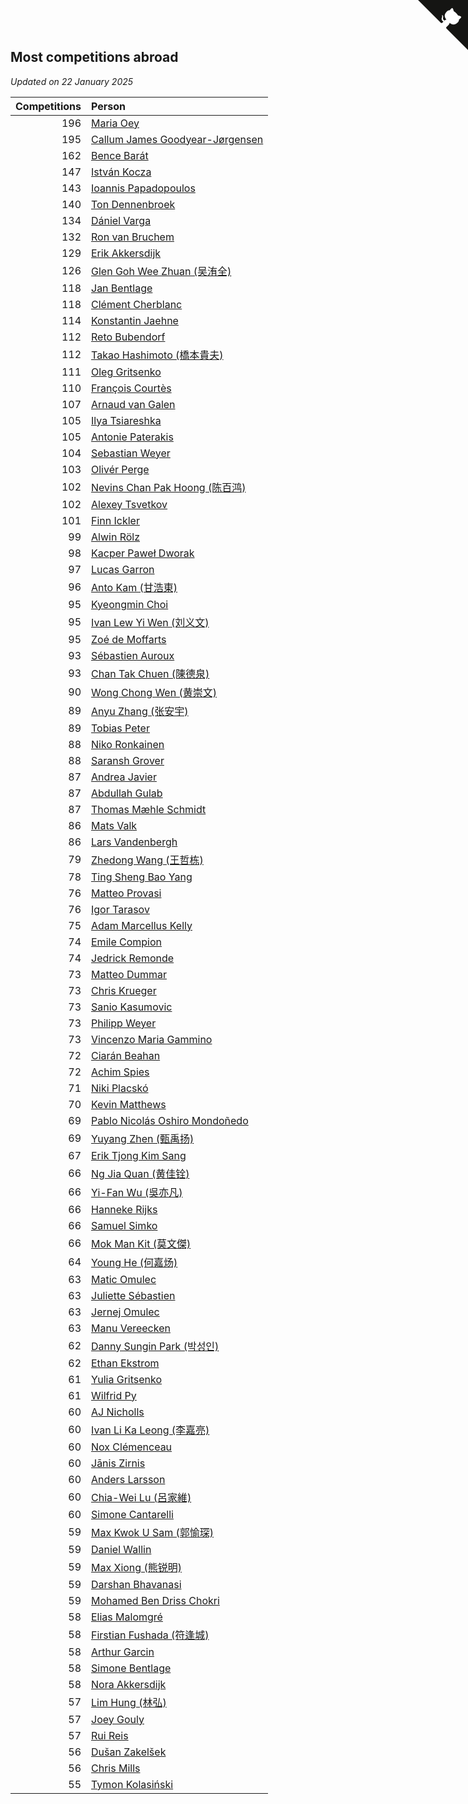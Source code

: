 ## Most competitions abroad

*Updated on 22 January 2025*

| Competitions | Person |
| ---: | :--- |
| 196 | [Maria Oey](https://www.worldcubeassociation.org/persons/2007OEYM01) |
| 195 | [Callum James Goodyear-Jørgensen](https://www.worldcubeassociation.org/persons/2012GOOD02) |
| 162 | [Bence Barát](https://www.worldcubeassociation.org/persons/2008BARA01) |
| 147 | [István Kocza](https://www.worldcubeassociation.org/persons/2005KOCZ01) |
| 143 | [Ioannis Papadopoulos](https://www.worldcubeassociation.org/persons/2013PAPA01) |
| 140 | [Ton Dennenbroek](https://www.worldcubeassociation.org/persons/2003DENN01) |
| 134 | [Dániel Varga](https://www.worldcubeassociation.org/persons/2008VARG01) |
| 132 | [Ron van Bruchem](https://www.worldcubeassociation.org/persons/2003BRUC01) |
| 129 | [Erik Akkersdijk](https://www.worldcubeassociation.org/persons/2005AKKE01) |
| 126 | [Glen Goh Wee Zhuan (吴洧全)](https://www.worldcubeassociation.org/persons/2015ZHUA01) |
| 118 | [Jan Bentlage](https://www.worldcubeassociation.org/persons/2010BENT01) |
| 118 | [Clément Cherblanc](https://www.worldcubeassociation.org/persons/2014CHER05) |
| 114 | [Konstantin Jaehne](https://www.worldcubeassociation.org/persons/2015JAEH01) |
| 112 | [Reto Bubendorf](https://www.worldcubeassociation.org/persons/2012BUBE01) |
| 112 | [Takao Hashimoto (橋本貴夫)](https://www.worldcubeassociation.org/persons/2007HASH01) |
| 111 | [Oleg Gritsenko](https://www.worldcubeassociation.org/persons/2011GRIT01) |
| 110 | [François Courtès](https://www.worldcubeassociation.org/persons/2008COUR01) |
| 107 | [Arnaud van Galen](https://www.worldcubeassociation.org/persons/2006GALE01) |
| 105 | [Ilya Tsiareshka](https://www.worldcubeassociation.org/persons/2012TERE01) |
| 105 | [Antonie Paterakis](https://www.worldcubeassociation.org/persons/2012PATE01) |
| 104 | [Sebastian Weyer](https://www.worldcubeassociation.org/persons/2010WEYE02) |
| 103 | [Olivér Perge](https://www.worldcubeassociation.org/persons/2007PERG01) |
| 102 | [Nevins Chan Pak Hoong (陈百鸿)](https://www.worldcubeassociation.org/persons/2010CHAN20) |
| 102 | [Alexey Tsvetkov](https://www.worldcubeassociation.org/persons/2017TSVE02) |
| 101 | [Finn Ickler](https://www.worldcubeassociation.org/persons/2012ICKL01) |
| 99 | [Alwin Rölz](https://www.worldcubeassociation.org/persons/2016ROLZ01) |
| 98 | [Kacper Paweł Dworak](https://www.worldcubeassociation.org/persons/2020DWOR01) |
| 97 | [Lucas Garron](https://www.worldcubeassociation.org/persons/2006GARR01) |
| 96 | [Anto Kam (甘浩東)](https://www.worldcubeassociation.org/persons/2017TUNG13) |
| 95 | [Kyeongmin Choi](https://www.worldcubeassociation.org/persons/2017CHOI07) |
| 95 | [Ivan Lew Yi Wen (刘义文)](https://www.worldcubeassociation.org/persons/2012WENI01) |
| 95 | [Zoé de Moffarts](https://www.worldcubeassociation.org/persons/2010MOFF02) |
| 93 | [Sébastien Auroux](https://www.worldcubeassociation.org/persons/2008AURO01) |
| 93 | [Chan Tak Chuen (陳德泉)](https://www.worldcubeassociation.org/persons/2007CHUE01) |
| 90 | [Wong Chong Wen (黄崇文)](https://www.worldcubeassociation.org/persons/2014WENW01) |
| 89 | [Anyu Zhang (张安宇)](https://www.worldcubeassociation.org/persons/2012ZHAN08) |
| 89 | [Tobias Peter](https://www.worldcubeassociation.org/persons/2014PETE03) |
| 88 | [Niko Ronkainen](https://www.worldcubeassociation.org/persons/2010RONK01) |
| 88 | [Saransh Grover](https://www.worldcubeassociation.org/persons/2014GROV01) |
| 87 | [Andrea Javier](https://www.worldcubeassociation.org/persons/2010JAVI01) |
| 87 | [Abdullah Gulab](https://www.worldcubeassociation.org/persons/2014GULA02) |
| 87 | [Thomas Mæhle Schmidt](https://www.worldcubeassociation.org/persons/2013SCHM02) |
| 86 | [Mats Valk](https://www.worldcubeassociation.org/persons/2007VALK01) |
| 86 | [Lars Vandenbergh](https://www.worldcubeassociation.org/persons/2003VAND01) |
| 79 | [Zhedong Wang (王哲栋)](https://www.worldcubeassociation.org/persons/2015WANG83) |
| 78 | [Ting Sheng Bao Yang](https://www.worldcubeassociation.org/persons/2008BAOY01) |
| 76 | [Matteo Provasi](https://www.worldcubeassociation.org/persons/2009PROV01) |
| 76 | [Igor Tarasov](https://www.worldcubeassociation.org/persons/2016TARA04) |
| 75 | [Adam Marcellus Kelly](https://www.worldcubeassociation.org/persons/2016KELL10) |
| 74 | [Emile Compion](https://www.worldcubeassociation.org/persons/2007COMP01) |
| 74 | [Jedrick Remonde](https://www.worldcubeassociation.org/persons/2008REMO01) |
| 73 | [Matteo Dummar](https://www.worldcubeassociation.org/persons/2017DUMM01) |
| 73 | [Chris Krueger](https://www.worldcubeassociation.org/persons/2006KRUE01) |
| 73 | [Sanio Kasumovic](https://www.worldcubeassociation.org/persons/2009KASU01) |
| 73 | [Philipp Weyer](https://www.worldcubeassociation.org/persons/2010WEYE01) |
| 73 | [Vincenzo Maria Gammino](https://www.worldcubeassociation.org/persons/2016GAMM01) |
| 72 | [Ciarán Beahan](https://www.worldcubeassociation.org/persons/2012BEAH01) |
| 72 | [Achim Spies](https://www.worldcubeassociation.org/persons/2021SPIE01) |
| 71 | [Niki Placskó](https://www.worldcubeassociation.org/persons/2008PLAC01) |
| 70 | [Kevin Matthews](https://www.worldcubeassociation.org/persons/2010MATT02) |
| 69 | [Pablo Nicolás Oshiro Mondoñedo](https://www.worldcubeassociation.org/persons/2010MOND01) |
| 69 | [Yuyang Zhen (甄禹扬)](https://www.worldcubeassociation.org/persons/2013ZHEN11) |
| 67 | [Erik Tjong Kim Sang](https://www.worldcubeassociation.org/persons/2018SANG01) |
| 66 | [Ng Jia Quan (黄佳铨)](https://www.worldcubeassociation.org/persons/2015QUAN03) |
| 66 | [Yi-Fan Wu (吳亦凡)](https://www.worldcubeassociation.org/persons/2010WUIF01) |
| 66 | [Hanneke Rijks](https://www.worldcubeassociation.org/persons/2008RIJK01) |
| 66 | [Samuel Simko](https://www.worldcubeassociation.org/persons/2016SIMK01) |
| 66 | [Mok Man Kit (莫文傑)](https://www.worldcubeassociation.org/persons/2009KITM01) |
| 64 | [Young He (何嘉炀)](https://www.worldcubeassociation.org/persons/2014HEYO01) |
| 63 | [Matic Omulec](https://www.worldcubeassociation.org/persons/2010OMUL02) |
| 63 | [Juliette Sébastien](https://www.worldcubeassociation.org/persons/2014SEBA01) |
| 63 | [Jernej Omulec](https://www.worldcubeassociation.org/persons/2010OMUL01) |
| 63 | [Manu Vereecken](https://www.worldcubeassociation.org/persons/2010VERE01) |
| 62 | [Danny Sungin Park (박성인)](https://www.worldcubeassociation.org/persons/2015PARK13) |
| 62 | [Ethan Ekstrom](https://www.worldcubeassociation.org/persons/2018EKST01) |
| 61 | [Yulia Gritsenko](https://www.worldcubeassociation.org/persons/2012SIDO01) |
| 61 | [Wilfrid Py](https://www.worldcubeassociation.org/persons/2016PYWI01) |
| 60 | [AJ Nicholls](https://www.worldcubeassociation.org/persons/2015NICH04) |
| 60 | [Ivan Li Ka Leong (李嘉亮)](https://www.worldcubeassociation.org/persons/2015LEON02) |
| 60 | [Nox Clémenceau](https://www.worldcubeassociation.org/persons/2015CLEM03) |
| 60 | [Jānis Zirnis](https://www.worldcubeassociation.org/persons/2013ZIRN01) |
| 60 | [Anders Larsson](https://www.worldcubeassociation.org/persons/2003LARS01) |
| 60 | [Chia-Wei Lu (呂家維)](https://www.worldcubeassociation.org/persons/2007LUCH01) |
| 60 | [Simone Cantarelli](https://www.worldcubeassociation.org/persons/2012CANT02) |
| 59 | [Max Kwok U Sam (郭愉琛)](https://www.worldcubeassociation.org/persons/2018SAMK01) |
| 59 | [Daniel Wallin](https://www.worldcubeassociation.org/persons/2013WALL03) |
| 59 | [Max Xiong (熊锐明)](https://www.worldcubeassociation.org/persons/2015XION03) |
| 59 | [Darshan Bhavanasi](https://www.worldcubeassociation.org/persons/2022BHAV01) |
| 59 | [Mohamed Ben Driss Chokri](https://www.worldcubeassociation.org/persons/2015CHOK01) |
| 58 | [Elias Malomgré](https://www.worldcubeassociation.org/persons/2017MALO02) |
| 58 | [Firstian Fushada (符逢城)](https://www.worldcubeassociation.org/persons/2015FUSH01) |
| 58 | [Arthur Garcin](https://www.worldcubeassociation.org/persons/2014GARC27) |
| 58 | [Simone Bentlage](https://www.worldcubeassociation.org/persons/2014OHLE01) |
| 58 | [Nora Akkersdijk](https://www.worldcubeassociation.org/persons/2009CHRI03) |
| 57 | [Lim Hung (林弘)](https://www.worldcubeassociation.org/persons/2016HUNG08) |
| 57 | [Joey Gouly](https://www.worldcubeassociation.org/persons/2007GOUL01) |
| 57 | [Rui Reis](https://www.worldcubeassociation.org/persons/2015REIS02) |
| 56 | [Dušan Zakelšek](https://www.worldcubeassociation.org/persons/2012ZAKE02) |
| 56 | [Chris Mills](https://www.worldcubeassociation.org/persons/2014MILL04) |
| 55 | [Tymon Kolasiński](https://www.worldcubeassociation.org/persons/2016KOLA02) |


<a href="https://github.com/jonatanklosko/wca_statistics" class="github-corner" aria-label="View source on Github"><svg width="80" height="80" viewBox="0 0 250 250" style="fill:#151513; color:#fff; position: absolute; top: 0; border: 0; right: 0;" aria-hidden="true"><path d="M0,0 L115,115 L130,115 L142,142 L250,250 L250,0 Z"></path><path d="M128.3,109.0 C113.8,99.7 119.0,89.6 119.0,89.6 C122.0,82.7 120.5,78.6 120.5,78.6 C119.2,72.0 123.4,76.3 123.4,76.3 C127.3,80.9 125.5,87.3 125.5,87.3 C122.9,97.6 130.6,101.9 134.4,103.2" fill="currentColor" style="transform-origin: 130px 106px;" class="octo-arm"></path><path d="M115.0,115.0 C114.9,115.1 118.7,116.5 119.8,115.4 L133.7,101.6 C136.9,99.2 139.9,98.4 142.2,98.6 C133.8,88.0 127.5,74.4 143.8,58.0 C148.5,53.4 154.0,51.2 159.7,51.0 C160.3,49.4 163.2,43.6 171.4,40.1 C171.4,40.1 176.1,42.5 178.8,56.2 C183.1,58.6 187.2,61.8 190.9,65.4 C194.5,69.0 197.7,73.2 200.1,77.6 C213.8,80.2 216.3,84.9 216.3,84.9 C212.7,93.1 206.9,96.0 205.4,96.6 C205.1,102.4 203.0,107.8 198.3,112.5 C181.9,128.9 168.3,122.5 157.7,114.1 C157.9,116.9 156.7,120.9 152.7,124.9 L141.0,136.5 C139.8,137.7 141.6,141.9 141.8,141.8 Z" fill="currentColor" class="octo-body"></path></svg></a><style>.github-corner:hover .octo-arm{animation:octocat-wave 560ms ease-in-out}@keyframes octocat-wave{0%,100%{transform:rotate(0)}20%,60%{transform:rotate(-25deg)}40%,80%{transform:rotate(10deg)}}@media (max-width:500px){.github-corner:hover .octo-arm{animation:none}.github-corner .octo-arm{animation:octocat-wave 560ms ease-in-out}}</style>
